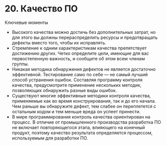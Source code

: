 

# 20. Качество ПО

Ключевые моменты

* Высокого качества можно достичь без дополнительных затрат, но для этого вы должны перераспределить ресурсы и
  предотвращать дефекты вместо того, чтобы их исправлять.
* Стремление к одним характеристикам качества препятствует достижению других. Четко определите цели, имеющие для вас
  первостепенную важность, и сообщите об этом всем членам группы.
* Никакая методика обнаружения дефектов не является достаточно эффективной. Тестирование само по себе — не самый лучший
  способ устранения ошибок. Составляя программу контроля качества, предусмотрите применение нескольких методик,
  позволяющих обнаружить разные виды ошибок.
* Существуют многие эффективные методики контроля качества, применяемые как во время конструирования, так и до его
  начала. Чем раньше вы обнаружите дефект, тем слабее он переплетется с остальным кодом и тем меньше вреда он успеет
  принести.
* В мире программирования контроль качества ориентирован на процесс. В отличие от промышленного производства разработка
  ПО не включает повторяющегося этапа, влияющего на конечный продукт, поэтому качество результата определяется
  процессом, используемым для разработки ПО.

